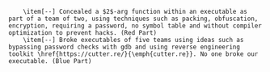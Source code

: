        \item[--] Concealed a $2$-arg function within an executable as part of a team of two, using techniques such as packing, obfuscation, encryption, requiring a password, no symbol table and without compiler optimization to prevent hacks. (Red Part)
        \item[--] Broke executables of five teams using ideas such as bypassing password checks with gdb and using reverse engineering toolkit \href{https://cutter.re/}{\emph{cutter.re}}. No one broke our executable. (Blue Part)
